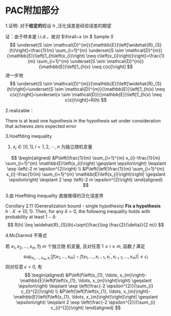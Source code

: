 # PAC附加部分



1.证明: 对于**给定的**假设 $h$​​ ,泛化误差是经验误差的期望



证：由于样本是 i.i.d.，故对  $\forall~x \in $ Sample $S$​
$$
\underset{S \sim \mathcal{D}^{m}}{\mathbb{E}}\left[\widehat{R}_{S}(h)\right]=\frac{1}{m} \sum_{i=1}^{m} \underset{S \sim \mathcal{D}^{m}}{\mathbb{E}}\left[1_{h\left(x_{i}\right) \neq c\left(x_{i}\right)}\right]=\frac{1}{m} \sum_{i=1}^{m} \underset{S \sim \mathcal{D}^{m}}{\mathbb{E}}\left[1_{h(x) \neq c(x)}\right]
$$
进一步地
$$
\underset{S \sim \mathcal{D}^{m}}{\mathbb{E}}\left[\widehat{R}_{S}(h)\right]=\underset{S \sim \mathcal{D}^{m}}{\mathbb{E}}\left[1_{h(x) \neq c(x)}\right]=\underset{x \sim \mathcal{D}}{\mathbb{E}}\left[1_{h(x) \neq c(x)}\right]=R(h)
$$



2.realizable：

 There is at least one hypothesis in the hypothesis set under consideration that achieves zero expected error



3.Hoeffding inequality

1.  $x_i\in [0,1],i = 1,2,\cdots,n$ 为独立随机变量 

$$
\begin{aligned}
&P\left(\frac{1}{m} \sum_{i=1}^{m} x_{i}-\frac{1}{m} \sum_{i=1}^{m} \mathbb{E}\left(x_{i}\right) \geqslant \epsilon\right) \leqslant \exp \left(-2 m \epsilon^{2}\right) \\
&P\left(\left|\frac{1}{m} \sum_{i=1}^{m} x_{i}-\frac{1}{m} \sum_{i=1}^{m} \mathbb{E}\left(x_{i}\right)\right| \geqslant \epsilon\right) \leqslant 2 \exp \left(-2 m \epsilon^{2}\right)
\end{aligned}
$$



3.由 Hoeffding inequality 直接推得的泛化误差界

Corollary $2.11$ (Generalization bound - single hypothesis) **Fix a hypothesis** $h: X \rightarrow\{0,1\}$. Then, for any $\delta>0$, the following inequality holds with probability at least $1-\delta:$
$$
R(h) \leq \widehat{R}_{S}(h)+\sqrt{\frac{\log \frac{2}{\delta}}{2 m}}
$$

4.McDiarmid 不等式

 若 $x_{1}, x_{2}, \ldots, x_{m}$ 为 $m$ 个独立随 机变量, 且对任意 $1 \leqslant i \leqslant m$, 函数 $f$ 满足
$$
\sup _{x_{1}, \ldots, x_{m}, x_{i}^{\prime}}\left|f\left(x_{1}, \ldots, x_{m}\right)-f\left(x_{1}, \ldots, x_{i-1}, x_{i}^{\prime}, x_{i+1}, \ldots, x_{m}\right)\right| \leqslant c_{i}
$$
则对任意 $\epsilon>0$, 有
$$
\begin{aligned}
&P\left(f\left(x_{1}, \ldots, x_{m}\right)-\mathbb{E}\left(f\left(x_{1}, \ldots, x_{m}\right)\right) \geqslant \epsilon\right) \leqslant \exp \left(\frac{-2 \epsilon^{2}}{\sum_{i} c_{i}^{2}}\right) \\
&P\left(\left|f\left(x_{1}, \ldots, x_{m}\right)-\mathbb{E}\left(f\left(x_{1}, \ldots, x_{m}\right)\right)\right| \geqslant \epsilon\right) \leqslant 2 \exp \left(\frac{-2 \epsilon^{2}}{\sum_{i} c_{i}^{2}}\right)
\end{aligned}
$$
